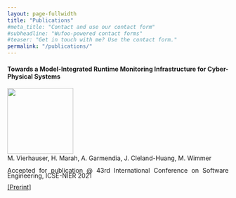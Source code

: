 ```yaml
---
layout: page-fullwidth
title: "Publications"
#meta_title: "Contact and use our contact form"
#subheadline: "Wufoo-powered contact forms"
#teaser: "Get in touch with me? Use the contact form."
permalink: "/publications/"
---
```



#### Towards a Model-Integrated Runtime Monitoring Infrastructure for Cyber-Physical Systems
 
<p style="line-height:85%"/>


<div class="row">
    <div class="large-2 columns">
     <img src="{{ site.urlimg }}/publications/icse2021_nier.png" height="150" alt="">
    </div><!-- /.medium-4.columns -->
    <div class="large-6 columns">
<div align="justify">     
<p style="margin-top:1px">
M. Vierhauser, H. Marah, A. Garmendia, J. Cleland-Huang, M. Wimmer
</p>
<p style="line-height:85%">
Accepted for publication @ 43rd International Conference on Software Engineering, ICSE-NIER 2021 
</p>
<p style="line-height:85%">
<a href="https://epub.jku.at/obvulioa/download/pdf/5805842">[Prerint]</a>
</p>

</div>
    </div><!-- /.medium-4.columns -->

</div><!-- /.row -->

<br>